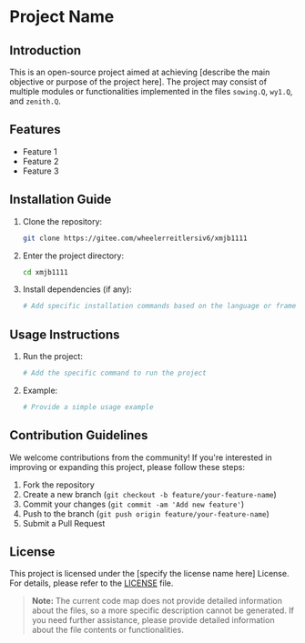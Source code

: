 

# Project Name

## Introduction
This is an open-source project aimed at achieving [describe the main objective or purpose of the project here]. The project may consist of multiple modules or functionalities implemented in the files `sowing.Q`, `wy1.Q`, and `zenith.Q`.

## Features
- Feature 1
- Feature 2
- Feature 3

## Installation Guide
1. Clone the repository:
   ```bash
   git clone https://gitee.com/wheelerreitlersiv6/xmjb1111
   ```
2. Enter the project directory:
   ```bash
   cd xmjb1111
   ```
3. Install dependencies (if any):
   ```bash
   # Add specific installation commands based on the language or framework used by the project
   ```

## Usage Instructions
1. Run the project:
   ```bash
   # Add the specific command to run the project
   ```
2. Example:
   ```bash
   # Provide a simple usage example
   ```

## Contribution Guidelines
We welcome contributions from the community! If you're interested in improving or expanding this project, please follow these steps:
1. Fork the repository
2. Create a new branch (`git checkout -b feature/your-feature-name`)
3. Commit your changes (`git commit -am 'Add new feature'`)
4. Push to the branch (`git push origin feature/your-feature-name`)
5. Submit a Pull Request

## License
This project is licensed under the [specify the license name here] License. For details, please refer to the [LICENSE](LICENSE) file.

> **Note:** The current code map does not provide detailed information about the files, so a more specific description cannot be generated. If you need further assistance, please provide detailed information about the file contents or functionalities.